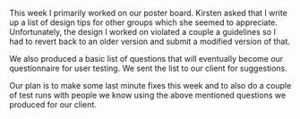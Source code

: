 This week I primarily worked on our poster board. Kirsten asked that I write up a list of design tips for other groups which she seemed to appreciate. Unfortunately, the design I worked on violated a couple a guidelines so I had to revert back to an older version and submit a modified version of that.

We also produced a basic list of questions that will eventually become our questionnaire for user testing. We sent the list to our client for suggestions.

Our plan is to make some last minute fixes this week and to also do a couple of test runs with people we know using the above mentioned questions we produced for our client.